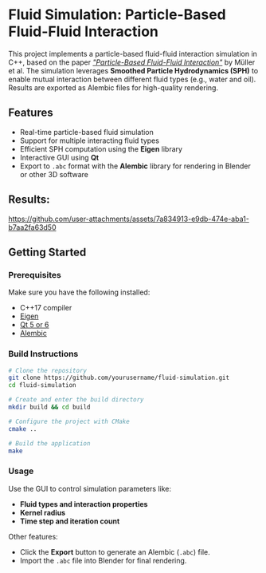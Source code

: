 # Fluid Simulation: Particle-Based Fluid-Fluid Interaction

This project implements a particle-based fluid-fluid interaction simulation in C++, based on the paper [*"Particle-Based Fluid-Fluid Interaction"*](https://dl.acm.org/doi/pdf/10.1145/1073368.1073402) by Müller et al. The simulation leverages **Smoothed Particle Hydrodynamics (SPH)** to enable mutual interaction between different fluid types (e.g., water and oil). Results are exported as Alembic files for high-quality rendering.

## Features

- Real-time particle-based fluid simulation
- Support for multiple interacting fluid types
- Efficient SPH computation using the **Eigen** library
- Interactive GUI using **Qt**
- Export to `.abc` format with the **Alembic** library for rendering in Blender or other 3D software

## Results:

https://github.com/user-attachments/assets/7a834913-e9db-474e-aba1-b7aa2fa63d50

## Getting Started

### Prerequisites

Make sure you have the following installed:

- C++17 compiler
- [Eigen](https://eigen.tuxfamily.org/index.php?title=Main_Page)
- [Qt 5 or 6](https://www.qt.io/)
- [Alembic](https://github.com/alembic/alembic)

### Build Instructions

```bash
# Clone the repository
git clone https://github.com/yourusername/fluid-simulation.git
cd fluid-simulation

# Create and enter the build directory
mkdir build && cd build

# Configure the project with CMake
cmake ..

# Build the application
make
```
### Usage

Use the GUI to control simulation parameters like:

- **Fluid types and interaction properties**
- **Kernel radius**
- **Time step and iteration count**

Other features:

- Click the **Export** button to generate an Alembic (`.abc`) file.
- Import the `.abc` file into Blender for final rendering.

